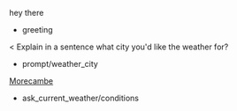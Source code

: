hey there
* greeting

< Explain in a sentence what city you'd like the weather for?
* prompt/weather_city

[Morecambe](city)
* ask_current_weather/conditions

